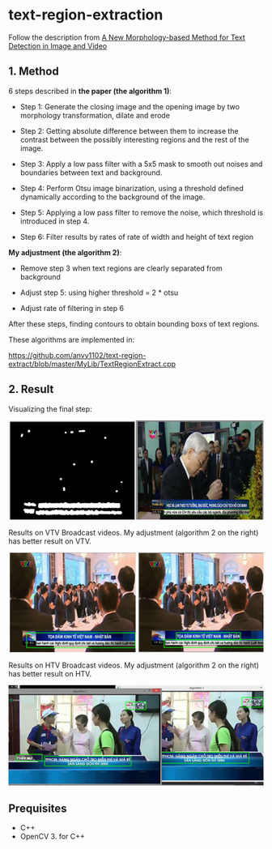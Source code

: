 # text-region-extraction

Follow the description from [A New Morphology-based Method for Text Detection in Image and Video](https://research.ijcaonline.org/volume103/number13/pxc3899251.pdf) 

## 1. Method

6 steps described in **the paper (the algorithm 1)**:

+ Step 1: Generate the closing image and the opening image by two morphology transformation, dilate and erode 

+ Step 2: Getting absolute difference between them to increase the contrast between the possibly interesting regions and the rest of the image. 

+ Step 3:  Apply a low pass filter with a 5x5 mask to smooth out
noises and boundaries between text and background.

+ Step 4: Perform Otsu image binarization, using a threshold defined dynamically according to the background of the image.

+ Step 5: Applying a low pass filter to remove the noise, which threshold is introduced in step 4.

+ Step 6: Filter results by rates of rate of width and height of text region

**My adjustment (the algorithm 2)**:

+ Remove step 3 when text regions are clearly separated from background

+ Adjust step 5: using higher threshold = 2 * otsu

+ Adjust rate of filtering in step 6

After these steps, finding contours to obtain bounding boxs of text regions. 

These algorithms are implemented in:

https://github.com/anvy1102/text-region-extract/blob/master/MyLib/TextRegionExtract.cpp


## 2. Result

Visualizing the final step:

![Process](images/process.png)

Results on VTV Broadcast videos. My adjustment (algorithm 2 on the right) has better result on VTV.

![VTV](images/vtv.png)

Results on HTV Broadcast videos. My adjustment (algorithm 2 on the right) has better result on HTV.

![VTV](images/htv.png)


## Prequisites
+ C++
+ OpenCV 3. for C++
